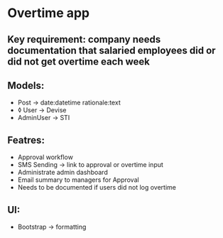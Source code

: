 # Overtime app

## Key requirement: company needs documentation that salaried employees did or did not get overtime each week

## Models:
- Post -> date:datetime  rationale:text
- ◊ User -> Devise
- AdminUser -> STI

## Featres:
- Approval workflow
- SMS Sending -> link to approval or overtime input
- Administrate admin dashboard
- Email summary to managers for Approval
- Needs to be documented if users did not log overtime

## UI:
- Bootstrap -> formatting
